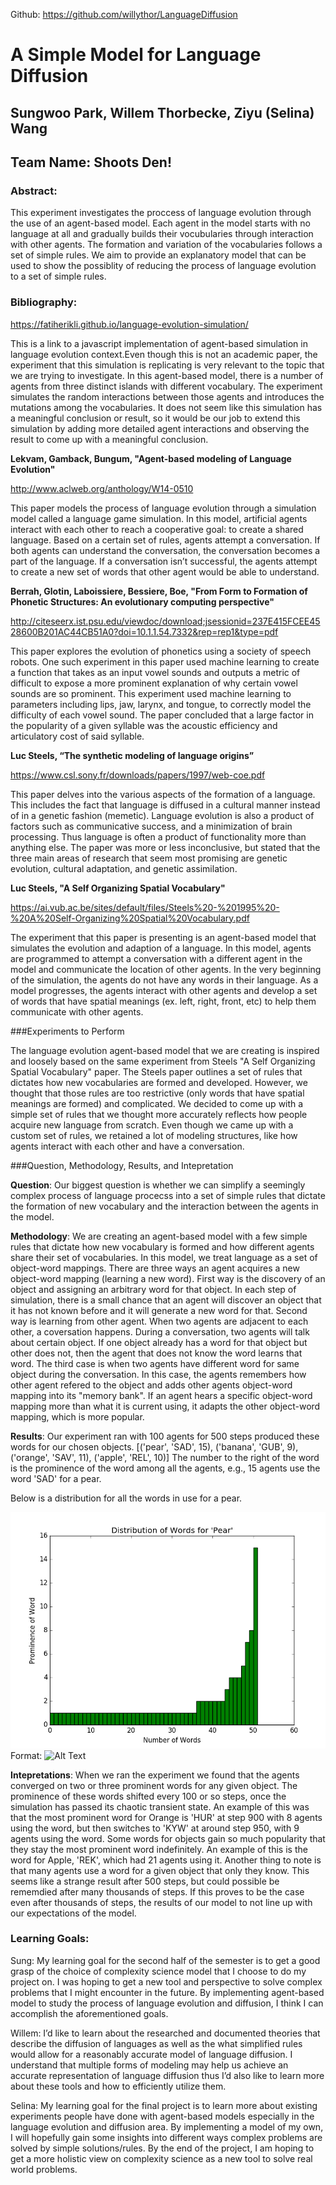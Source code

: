 Github: <https://github.com/willythor/LanguageDiffusion>

# A Simple Model for Language Diffusion 

## Sungwoo Park, Willem Thorbecke, Ziyu (Selina) Wang
## Team Name: Shoots Den!

### Abstract:
This experiment investigates the proccess of language evolution through the use of an agent-based model. Each agent in the model starts with no language at all and gradually builds their vocubularies through interaction with other agents. The formation and variation of the vocabularies follows a set of simple rules. We aim to provide an explanatory model that can be used to show the possiblity of reducing the process of language evolution to a set of simple rules.

### Bibliography:

<https://fatiherikli.github.io/language-evolution-simulation/>

This is a link to a javascript implementation of agent-based simulation in language evolution context.Even though this is not an academic paper, the experiment that this simulation is replicating is very relevant to the topic that we are trying to investigate. In this agent-based model, there is a number of agents from three distinct islands with different vocabulary. The experiment simulates the random interactions between those agents and introduces the mutations among the vocabularies. It does not seem like this simulation has a meaningful conclusion or result, so it would be our job to extend this simulation by adding more detailed agent interactions and observing the result to come up with a meaningful conclusion.

**Lekvam, Gamback, Bungum, "Agent-based modeling of Language Evolution"**

<http://www.aclweb.org/anthology/W14-0510>

This paper models the process of language evolution through a simulation model called a language game simulation. In this model, artificial agents interact with each other to reach a cooperative goal: to create a shared language. Based on a certain set of rules, agents attempt a conversation. If both agents can understand the conversation, the conversation becomes a part of the language. If a conversation isn’t successful, the agents attempt to create a new set of words that other agent would be able to understand.

**Berrah, Glotin, Laboissiere, Bessiere, Boe, "From Form to Formation of Phonetic Structures: An evolutionary computing perspective"**

<http://citeseerx.ist.psu.edu/viewdoc/download;jsessionid=237E415FCEE4528600B201AC44CB51A0?doi=10.1.1.54.7332&rep=rep1&type=pdf>

This paper explores the evolution of phonetics using a society of speech robots. One such experiment in this paper used machine learning to create a function that takes as an input vowel sounds and outputs a metric of difficult to expose a more prominent explanation of why certain vowel sounds are so prominent. This experiment used machine learning to parameters including lips, jaw, larynx, and tongue, to correctly model the difficulty of each vowel sound. The paper concluded that a large factor in the popularity of a given syllable was the acoustic efficiency and articulatory cost of said syllable.

**Luc Steels, “The synthetic modeling of language origins”**

<https://www.csl.sony.fr/downloads/papers/1997/web-coe.pdf>

This paper delves into the various aspects of the formation of a language. This includes the fact that language is diffused in a cultural manner instead of in a genetic fashion (memetic). Language evolution is also a product of factors such as communicative success, and a minimization of brain processing. Thus language is often a product of functionality more than anything else. The paper was more or less inconclusive, but stated that the three main areas of research that seem most promising are genetic evolution, cultural adaptation, and genetic assimilation.

**Luc Steels, "A Self Organizing Spatial Vocabulary"**

<https://ai.vub.ac.be/sites/default/files/Steels%20-%201995%20-%20A%20Self-Organizing%20Spatial%20Vocabulary.pdf>

The experiment that this paper is presenting is an agent-based model that simulates the evolution and adaption of a language. In this model, agents are programmed to attempt a conversation with a different agent in the model and communicate the location of other agents. In the very beginning of the simulation, the agents do not have any words in their language. As a model progresses, the agents interact with other agents and develop a set of words that have spatial meanings (ex. left, right, front, etc) to help them communicate with other agents.

###Experiments to Perform

The language evolution agent-based model that we are creating is inspired and loosely based on the same experiment from Steels "A Self Organizing Spatial Vocabulary" paper. The Steels paper outlines a set of rules that dictates how new vocabularies are formed and developed. However, we thought that those rules are too restrictive (only words that have spatial meanings are formed) and complicated. We decided to come up with a simple set of rules that we thought more accurately reflects how people acquire new language from scratch. Even though we came up with a custom set of rules, we retained a lot of modeling structures, like how agents interact with each other and have a conversation. 

###Question, Methodology, Results, and Intepretation

**Question**: Our biggest question is whether we can simplify a seemingly complex process of language procecss into a set of simple rules that dictate the formation of new vocabulary and the interaction between the agents in the model.

**Methodology**: We are creating an agent-based model with a few simple rules that dictate how new vocabulary is formed and how different agents share their set of vocabularies. In this model, we treat language as a set of object-word mappings. There are three ways an agent acquires a new object-word mapping (learning a new word). First way is the discovery of an object and assigning an arbitrary word for that object. In each step of simulation, there is a small chance that an agent will discover an object that it has not known before and it will generate a new word for that. Second way is learning from other agent. When two agents are adjacent to each other, a coversation happens. During a conversation, two agents will talk about certain object. If one object already has a word for that object but other does not, then the agent that does not know the word learns that word. The third case is when two agents have different word for same object during the conversation. In this case, the agents remembers how other agent refered to the object and adds other agents object-word mapping into its "memory bank". If an agent hears a specific object-word mapping more than what it is current using, it adapts the other object-word mapping, which is more popular.

**Results**:
Our experiment ran with 100 agents for 500 steps produced these words for our chosen objects. 
[('pear', 'SAD', 15), ('banana', 'GUB', 9), ('orange', 'SAV', 11), ('apple', 'REL', 10)]
The number to the right of the word is the prominence of the word among all the agents, e.g., 15 agents use the word 'SAD' for a pear.

Below is a distribution for all the words in use for a pear. 

![dist](dist.png)
Format: ![Alt Text](url)

**Intepretations**:
When we ran the experiment we found that the agents converged on two or three prominent words for any given object. The prominence of these words shifted every 100 or so steps, once the simulation has passed its chaotic transient state. An example of this was that the most prominent word for Orange is 'HUR' at step 900 with 8 agents using the word, but then switches to 'KYW' at around step 950, with 9 agents using the word. 
Some words for objects gain so much popularity that they stay the most prominent word indefinitely. An example of this is the word for Apple, 'REK', which had 21 agents using it.
Another thing to note is that many agents use a word for a given object that only they know. This seems like a strange result after 500 steps, but could possible be rememdied after many thousands of steps. If this proves to be the case even after thousands of steps, the results of our model to not line up with our expectations of the model.

### Learning Goals:
Sung: My learning goal for the second half of the semester is to get a good grasp of the choice of complexity science model that I choose to do my project on. I was hoping to get a new tool and perspective to solve complex problems that I might encounter in the future. By implementing agent-based model to study the process of language evolution and diffusion, I think I can accomplish the aforementioned goals.

Willem: I’d like to learn about the researched and documented theories that describe the diffusion of languages as well as the what simplified rules would allow for a reasonably accurate model of language diffusion. I understand that multiple forms of modeling may help us achieve an accurate representation of language diffusion thus I’d also like to learn more about these tools and how to efficiently utilize them. 

Selina: My learning goal for the final project is to learn more about existing experiments people have done with agent-based models especially in the language evolution and diffusion area. By implementing a model of my own, I will hopefully gain some insights into different ways complex problems are solved by simple solutions/rules. By the end of the project, I am hoping to get a more holistic view on complexity science as a new tool to solve real world problems.
